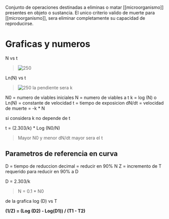 Conjunto de operaciones destinadas a eliminas o matar [[microorganismo]] presentes en objeto o sustancia.
El unico criterio valido de muerte para [[microorganismo]], sera eliminar completamente su capacidad de reproducirse.
# 
# Graficas y numeros



N vs t 
         
>![250](https://i.imgur.com/A4UWoBB.png)

Ln(N) vs t   
>![250](https://i.imgur.com/KkOiItN.png)
> la pendiente sera k

N0 = numero de viables iniciales
N = numero de viables a t 
k = log (N) o Ln(N) = constante de velocidad
t = tiempo de exposicion
dN/dt = velocidad de muerte = -k * N

si considera k no depende de t 

t = (2.303/k) * Log (N0/N)

 > Mayor N0 y menor dN/dt mayor sera el t

## Parametros de referencia en curva

D = tiempo de reduccion decimal = reducir en 90% N
Z = incremento de T requerido para reducir en 90% a D

D = 2.303/k
> N = 0.1 * N0

de la grafica log (D) vs T

**(1/Z) = (Log (D2) - Log(D1)) / (T1 - T2)**